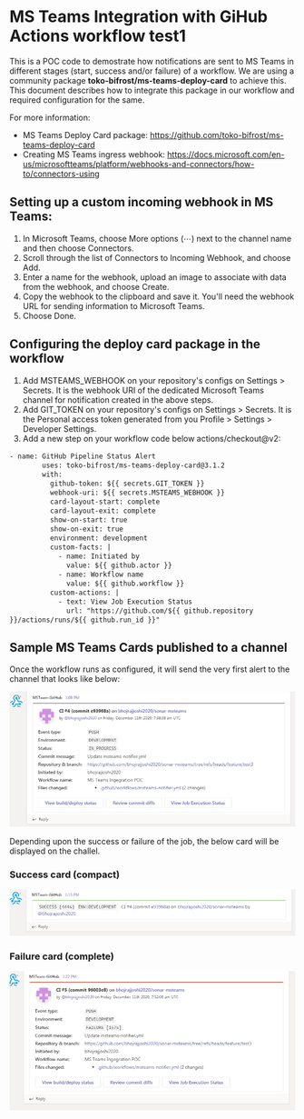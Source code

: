 # MS Teams Integration with GiHub Actions workflow test1

This is a POC code to demostrate how notifications are sent to MS Teams in different stages (start, success and/or failure) of a workflow. We are using a community package **toko-bifrost/ms-teams-deploy-card** to achieve this. This document describes how to integrate this package in our workflow and required configuration for the same.

For more information:
- MS Teams Deploy Card package: https://github.com/toko-bifrost/ms-teams-deploy-card
- Creating MS Teams ingress webhook: https://docs.microsoft.com/en-us/microsoftteams/platform/webhooks-and-connectors/how-to/connectors-using

## Setting up a custom incoming webhook in MS Teams:

1. In Microsoft Teams, choose More options (⋯) next to the channel name and then choose Connectors.
2. Scroll through the list of Connectors to Incoming Webhook, and choose Add.
3. Enter a name for the webhook, upload an image to associate with data from the webhook, and choose Create.
4. Copy the webhook to the clipboard and save it. You'll need the webhook URL for sending information to Microsoft Teams.
5. Choose Done.

## Configuring the deploy card package in the workflow

1. Add MSTEAMS_WEBHOOK on your repository's configs on Settings > Secrets. It is the webhook URI of the dedicated Microsoft Teams channel for notification created in the above steps.
2. Add GIT_TOKEN on your repository's configs on Settings > Secrets. It is the Personal access token generated from you Profile > Settings > Developer Settings.
2. Add a new step on your workflow code below actions/checkout@v2:
```
- name: GitHub Pipeline Status Alert
        uses: toko-bifrost/ms-teams-deploy-card@3.1.2
        with:
          github-token: ${{ secrets.GIT_TOKEN }}
          webhook-uri: ${{ secrets.MSTEAMS_WEBHOOK }}
          card-layout-start: complete
          card-layout-exit: complete
          show-on-start: true
          show-on-exit: true
          environment: development
          custom-facts: |
            - name: Initiated by
              value: ${{ github.actor }}
            - name: Workflow name
              value: ${{ github.workflow }}
          custom-actions: |
            - text: View Job Execution Status
              url: "https://github.com/${{ github.repository }}/actions/runs/${{ github.run_id }}"
```

## Sample MS Teams Cards published to a channel
Once the workflow runs as configured, it will send the very first alert to the channel that looks like below:

![Screenshot](docs/start_complete.png)

Depending upon the success or failure of the job, the below card will be displayed on the challel.

### Success card (compact)

![Screenshot](docs/success_compact.png)

### Failure card (complete)

![Screenshot](docs/failure_complete.png)
